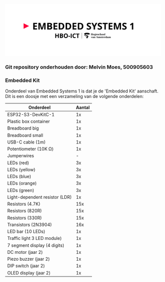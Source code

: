 ![alt text](assets\pictures\em1_markdown_header.png)
### Git repository onderhouden door: Melvin Moes, 500905603
### Embedded Kit

Onderdeel van Embedded Systems 1 is dat je de 'Embedded Kit' aanschaft. Dit is een doosje met een verzameling van de volgende onderdelen:

|           Onderdeel            | Aantal |
|--------------------------------|--------|
| ESP32-S3-DevKitC-1             |   1x   |
| Plastic box container          |   1x   |
| Breadboard big                 |   1x   |
| Breadboard small               |   1x   |
| USB-C cable (1m)               |   1x   |
| Potentiometer (10K Ω)          |   1x   |
| Jumperwires                    |    -   |
| LEDs (red)                     |   3x   |
| LEDs (yellow)                  |   3x   |
| LEDs (blue)                    |   3x   |
| LEDs (orange)                  |   3x   |
| LEDs (green)                   |   3x   |
| Light-dependent resistor (LDR) |   1x   |
| Resistors (4.7K)               |  15x   |
| Resistors (820R)               |  15x   |
| Resistors (330R)               |  15x   |
| Transistors (2N3904)           |  16x   |
| LED bar (10 LEDs)              |   1x   |
| Traffic light 3 LED module)    |   1x   |
| 7 segment display (4 digits)   |   1x   |
| DC motor (jaar 2)              |   1x   |
| Piezo buzzer (jaar 2)          |   1x   |
| DIP switch   (jaar 2)          |   1x   |
| OLED display   (jaar 2)        |   1x   |